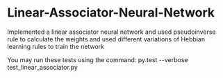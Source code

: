 # Linear-Associator-Neural-Network

Implemented a linear associator neural network and used pseudoinverse rule to calculate the weights and used different variations of Hebbian learning rules to train the network

You may run these tests using the command:  py.test --verbose test_linear_associator.py
